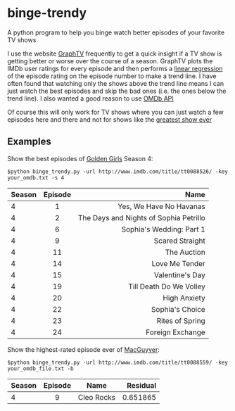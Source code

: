 # binge-trendy
A python program to help you binge watch better episodes of your favorite TV shows

I use the website [GraphTV](http://graphtv.kevinformatics.com/)
frequently to get a quick insight if a TV show is getting better or
worse over the course of a season. GraphTV plots the IMDb user ratings for every episode and then performs a
[linear regression](https://en.wikipedia.org/wiki/Linear_regression) of
the episode rating on the episode number to make a trend line. I have often found that
watching only the shows above the trend line means I can just watch the best
episodes and skip the bad ones (i.e. the ones below the trend line). I
also wanted a good reason to use [OMDb API](http://www.omdbapi.com/)

Of course this will only work for TV shows where you can just watch a few
episodes here and there and not for shows like the [greatest show ever](http://www.imdb.com/title/tt0306414/)

## Examples
Show the best episodes of [Golden Girls](http://www.imdb.com/title/tt0088526/) Season 4:

```$python binge_trendy.py -url http://www.imdb.com/title/tt0088526/ -key your_omdb.txt -s 4```

|   Season| Episode |                                Name|
| -------- | :-----: | ----------------------------------:|
|       4 |     1 |               Yes, We Have No Havanas|
|       4 |     2 |The Days and Nights of Sophia Petrillo|
|       4 |     6 |              Sophia's Wedding: Part 1|
|       4 |     9 |                       Scared Straight|
|      4  |   11  |                          The Auction|
|      4  |   14  |                       Love Me Tender|
|      4  |   15  |                      Valentine's Day|
|      4  |   19  |              Till Death Do We Volley|
|      4  |   20  |                         High Anxiety|
|      4  |   22  |                      Sophia's Choice|
|      4  |   23  |                      Rites of Spring|
|      4  |   24  |                     Foreign Exchange|

Show the highest-rated episode ever of [MacGuyver](http://www.imdb.com/title/tt0088559/):

```$python binge_trendy.py -url http://www.imdb.com/title/tt0088559/ -key your_omdb_file.txt -b```

|Season| Episode |       Name | Residual|
| -------- | :-----: | :--------: | ----------:|
|     4   |    9 |  Cleo Rocks | 0.651865
